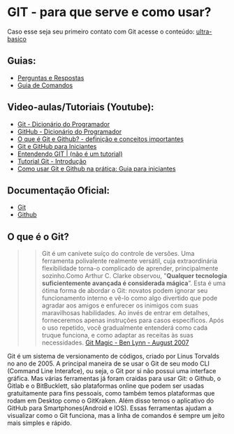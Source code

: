 # GIT - para que serve e como usar? 

Caso esse seja seu primeiro contato com Git acesse o conteúdo: [ultra-basico](https://github.com/UNIVESP-21/git-como-usar/blob/main/ultra-basico.md)


## Guias:
- [Perguntas e Respostas](https://github.com/UNIVESP-21/git-como-usar/blob/main/perguntas-e-respostas.md)
- [Guia de Comandos](https://github.com/UNIVESP-21/git-como-usar/blob/main/guia-comandos.md)



## Video-aulas/Tutoriais (Youtube):
- [Git - Dicionário do Programador](https://www.youtube.com/watch?v=za5KWZ5pRag)
- [GitHub - Dicionário do Programador](https://www.youtube.com/watch?v=myQuetgSEsY)
- [O que é Git e Github? - definição e conceitos importantes](https://www.youtube.com/watch?v=DqTITcMq68k) 
- [Git e GitHub para Iniciantes](https://www.youtube.com/watch?v=KLG-jC1fh28)  
- [Entendendo GIT | (não é um tutorial)](https://www.youtube.com/watch?v=6Czd1Yetaac&t=2077s)
- [Tutorial Git - Introdução](https://www.youtube.com/watch?v=o-v5QqBVJPQ) 
- [Como usar Git e Github na prática: Guia para iniciantes](https://www.youtube.com/watch?v=2alg7MQ6_sI)


## Documentação Oficial: 
- [Git](https://git-scm.com/docs)
- [Github](https://docs.github.com/pt)


## O que é o Git?

>> Git é um canivete suíço do controle de versões. Uma ferramenta polivalente realmente versátil, cuja extraordinária flexibilidade torna-o complicado de aprender, principalmente sozinho.Como Arthur C. Clarke observou, "**Qualquer tecnologia suficientemente avançada é considerada mágica**”. Esta é uma ótima forma de abordar o Git: novatos podem ignorar seu funcionamento interno e vê-lo como algo divertido que pode agradar aos amigos e enfurecer os inimigos com suas maravilhosas habilidades. Ao invés de entrar em detalhes, forneceremos apenas instruções para casos específicos. Após o uso repetido, você gradualmente entenderá como cada truque funciona, e como adaptar as receitas às suas necessidades. [Git Magic - Ben Lynn - August 2007](http://www-cs-students.stanford.edu/~blynn/gitmagic/intl/pt_br/)


Git é um sistema de versionamento de códigos, criado por Linus Torvalds no ano de 2005.
A principal maneira de se usar o Git de seu modo CLI (Command Line Interafce), ou seja, o Git por si não possui uma interface gráfica. 
Mas várias ferramentas já foram craidas para usar Git: o Github, o Gitlab e o BitBucklett, são plataformas online que podem ser usadas gratuitamente para fins pessoais, como também temos plataformas que rodam em Desktop como o GitKraken. Além disso temos o aplicativo do GitHub para Smartphones(Android e IOS).
Essas ferramentas ajudam a visualizar como o Git funciona, mas a linha de comandos é sempre um jeito mais simples e rápido. 

